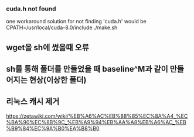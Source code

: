 ### cuda.h not found
  one workaround solution for not finding 'cuda.h' would be
  CPATH=/usr/local/cuda-8.0/include ./make.sh

## wget을 sh에 썼을때 오류

## sh를 통해 폴더를 만들었을 때 baseline^M과 같이 만들어지는 현상(이상한 폴더)

## 리눅스 캐시 제거
https://zetawiki.com/wiki/%EB%A6%AC%EB%88%85%EC%8A%A4_%EC%BA%90%EC%8B%9C_%EB%A9%94%EB%AA%A8%EB%A6%AC_%EB%B9%84%EC%9A%B0%EA%B8%B0

